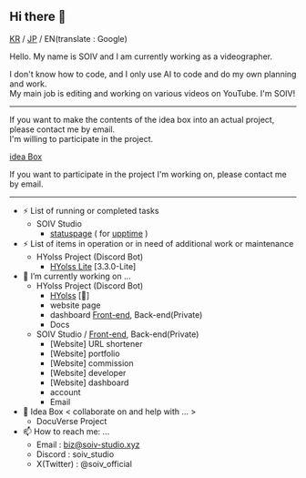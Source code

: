 ## Hi there 👋
[KR](README.md) / [JP](README-JP.md) / EN(translate : Google)

Hello. My name is SOIV and I am currently working as a videographer.

I don't know how to code, and I only use AI to code and do my own planning and work.<br>
My main job is editing and working on various videos on YouTube. I'm SOIV!

---
If you want to make the contents of the idea box into an actual project, please contact me by email.<br>
I'm willing to participate in the project.

[idea Box](idea-box)

If you want to participate in the project I'm working on, please contact me by email.

---

- ⚡ List of running or completed tasks
    - SOIV Studio
        - [statuspage](https://github.com/SOIV-Studio/status-page) ( for [upptime](https://github.com/upptime/upptime) )
- ⚡ List of items in operation or in need of additional work or maintenance
    - HYolss Project (Discord Bot)
        - [HYolss Lite](https://github.com/SOIV-Studio/HYolss-Lite) [3.3.0-Lite]
- 🔭 I’m currently working on ...
    * HYolss Project (Discord Bot)
        - [HYolss](https://github.com/SOIV-Studio/HYolss) [🔧]
        - website page
        - dashboard [Front-end](https://github.com/SOIV-Studio/HYolss-Dashboard-Web_Front-end), Back-end(Private)
        - Docs
    * SOIV Studio / [Front-end](https://github.com/SOIV-Studio/main-website_Front-end), Back-end(Private)
        - [Website] URL shortener
        - [Website] portfolio
        - [Website] commission
        - [Website] developer
        - [Website] dashboard
        - account
        - Email
- 🌱 Idea Box < collaborate on and help with ... >
    - DocuVerse Project
- 📫 How to reach me: ...
    * Email : biz@soiv-studio.xyz
    * Discord : soiv_studio
    * X(Twitter) : @soiv_official

<!--
**SOIV/SOIV** is a ✨ _special_ ✨ repository because its `README.md` (this file) appears on your GitHub profile.

Here are some ideas to get you started:

- 🔭 I’m currently working on ...
- 🌱 I’m currently learning ...
- 👯 I’m looking to collaborate on ...
- 🤔 I’m looking for help with ...
- 💬 Ask me about ...
- 📫 How to reach me: ...
- 😄 Pronouns: ...
- ⚡ Fun fact: ...
-->
